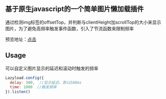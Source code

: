 ## 基于原生javascript的一个简单图片懒加载插件
通过检测img标签的offsetTop，并判断与clientHeight加scrollTop的大小来显示图片，为了避免高频率触发事件函数，引入了节流函数来限制频率

预览地址：[点击](http://tgxhx.github.io/lazyload)

Usage
---
可以自定义图片显示的延迟和滚动时触发的频率
```js
Lazyload.config({
  delay: 300,  //显示延迟，默认500ms
  time: 1000  //触发频率
}).listen()
```
